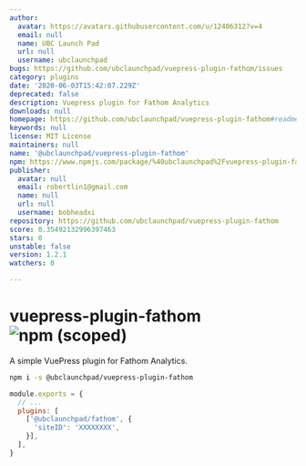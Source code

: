 ```yaml
---
author:
  avatar: https://avatars.githubusercontent.com/u/12406312?v=4
  email: null
  name: UBC Launch Pad
  url: null
  username: ubclaunchpad
bugs: https://github.com/ubclaunchpad/vuepress-plugin-fathom/issues
category: plugins
date: '2020-06-03T15:42:07.229Z'
deprecated: false
description: Vuepress plugin for Fathom Analytics
downloads: null
homepage: https://github.com/ubclaunchpad/vuepress-plugin-fathom#readme
keywords: null
license: MIT License
maintainers: null
name: '@ubclaunchpad/vuepress-plugin-fathom'
npm: https://www.npmjs.com/package/%40ubclaunchpad%2Fvuepress-plugin-fathom
publisher:
  avatar: null
  email: robertlin1@gmail.com
  name: null
  url: null
  username: bobheadxi
repository: https://github.com/ubclaunchpad/vuepress-plugin-fathom
score: 0.35492132996397463
stars: 0
unstable: false
version: 1.2.1
watchers: 0

---
```


# vuepress-plugin-fathom ![npm (scoped)](https://img.shields.io/npm/v/@ubclaunchpad/vuepress-plugin-fathom)

A simple VuePress plugin for Fathom Analytics.

```sh
npm i -s @ubclaunchpad/vuepress-plugin-fathom
```

```js
module.exports = {
  // ...
  plugins: [
    ['@ubclaunchpad/fathom', {
      'siteID': 'XXXXXXXX',
    }],
  ],
}
```
